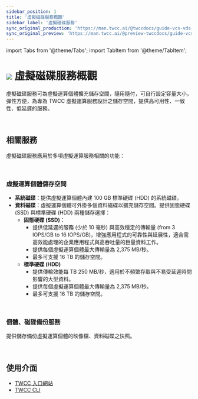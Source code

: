 ```yaml
---
sidebar_position: 1
title: '虛擬磁碟服務概觀'
sidebar_label: '虛擬磁碟服務'
sync_original_production: 'https://man.twcc.ai/@twccdocs/guide-vcs-vds-overview-zh' 
sync_original_preview: 'https://man.twcc.ai/@preview-twccdocs/guide-vcs-vds-overview-zh' 
---
```


import Tabs from '@theme/Tabs';
import TabItem from '@theme/TabItem';

# ![](https://cos.twcc.ai/SYS-MANUAL/uploads/upload_a62be3bdf4bc257526e95e16b063a777.png) 虛擬磁碟服務概觀
虛擬磁碟服務可為虛擬運算個體擴充儲存空間，隨用隨付，可自行設定容量大小，彈性方便，為專為 TWCC 虛擬運算服務設計之儲存空間，提供高可用性、一致性、低延遲的服務。

<br/>

## 相關服務

虛擬磁碟服務應用於多項虛擬運算服務相關的功能：

<br/>

### 虛擬運算個體儲存空間

- **系統磁碟**：提供虛擬運算個體內建 100 GB 標準硬碟 (HDD) 的系統磁碟。
- **資料磁碟**：虛擬運算個體可外掛多個資料磁碟以擴充儲存空間。提供固態硬碟 (SSD) 與標準硬碟 (HDD) 兩種儲存選擇：
    - **固態硬碟 (SSD)**：
        - 提供低延遲的服務 (少於 10 毫秒) 與高效穩定的傳輸量 (from 3 IOPS/GB to 16 IOPS/GB)，增強應用程式的可靠性與延展性，適合需高效能處理的企業應用程式與高吞吐量的巨量資料工作。
        - 提供每個虛擬運算個體最大傳輸量為 2,375 MB/秒。
        - 最多可支援 16 TB 的儲存空間。
    - **標準硬碟 (HDD)**
        - 提供傳輸效能每 TB 250 MB/秒，適用於不頻繁存取與不易受延遲時間影響的大型資料。
        - 提供每個虛擬運算個體最大傳輸量為 2,375 MB/秒。
        - 最多可支援 16 TB 的儲存空間。

<br/>

### 個體、磁碟備份服務

提供儲存備份虛擬運算個體的映像檔、資料磁碟之快照。

<br/>


## 使用介面

- [TWCC 入口網站](https://www.twcc.ai)
- [TWCC CLI](https://github.com/twcc/TWCC-CLI)
